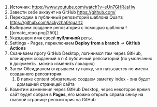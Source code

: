 1. Источник: https://www.youtube.com/watch?v=eUn7GHRJaHw
2. Завести себе аккаунт на GitHub https://github.com/
3. Переходим в публичный репозиторий шаблона Quarts https://github.com/jackyzha0/quartz
4. Выбираем создание репозитория с помощью шаблона 
   ![[create_repo.png|250]]
4. Указываем имя своей **публичной** репы.
5. Settings - Pages, переключаем **Deploy from a branch** -> **GitHub Actions**
6. Скачиваем прогу GitHub Desktop, логинимся там через GitHub, клонируем созданный в п 4 публичный репозиторий (по умолчанию в документы, можно изменить локацию)
7. Затем Обсидианом открываем ту папку, что называется по имени созданного репозитория
	1. В папке content обязательно создаем заметку index - она будет домашней страницей сайта
8. Комитим изменения через GitHub Desktop, через некоторое время сайт будет собран в **Pages**, его можно открыть справа снизу на главной странице репозитория на GitHub